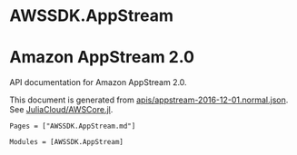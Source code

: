 # AWSSDK.AppStream

# Amazon AppStream 2.0

API documentation for Amazon AppStream 2.0.

This document is generated from
[apis/appstream-2016-12-01.normal.json](https://github.com/aws/aws-sdk-js/blob/master/apis/appstream-2016-12-01.normal.json).
See [JuliaCloud/AWSCore.jl](https://github.com/JuliaCloud/AWSCore.jl).

```@index
Pages = ["AWSSDK.AppStream.md"]
```

```@autodocs
Modules = [AWSSDK.AppStream]
```
